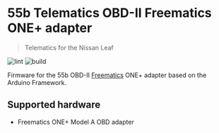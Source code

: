 # 55b Telematics OBD-II Freematics ONE+ adapter

> Telematics for the Nissan Leaf

![lint](https://github.com/sethfischer/55b-obd-freematics-plus/workflows/lint/badge.svg)
![build](https://github.com/sethfischer/55b-obd-freematics-plus/workflows/build/badge.svg)

Firmware for the 55b OBD-II [Freematics][1] ONE+ adapter based on the Arduino
Framework.


## Supported hardware

* Freematics ONE+ Model A OBD adapter


[1]: https://freematics.com/
